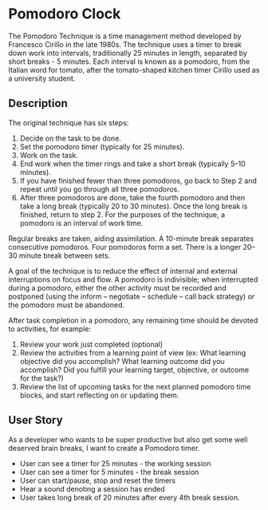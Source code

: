 # Pomodoro Clock


The Pomodoro Technique is a time management method developed by Francesco Cirillo in the late 1980s. The technique uses a timer to break down work into intervals, traditionally 25 minutes in length, separated by short breaks - 5 minutes. Each interval is known as a pomodoro, from the Italian word for tomato, after the tomato-shaped kitchen timer Cirillo used as a university student.


## Description
The original technique has six steps:

1. Decide on the task to be done.
2. Set the pomodoro timer (typically for 25 minutes).
3. Work on the task.
4. End work when the timer rings and take a short break (typically 5–10 minutes).
5. If you have finished fewer than three pomodoros, go back to Step 2 and repeat until you go through all three pomodoros.
6. After three pomodoros are done, take the fourth pomodoro and then take a long break (typically 20 to 30 minutes). Once the long break is finished, return to step 2.
For the purposes of the technique, a pomodoro is an interval of work time.

Regular breaks are taken, aiding assimilation. A 10-minute break separates consecutive pomodoros. Four pomodoros form a set. There is a longer 20–30 minute break between sets.

A goal of the technique is to reduce the effect of internal and external interruptions on focus and flow. A pomodoro is indivisible; when interrupted during a pomodoro, either the other activity must be recorded and postponed (using the inform – negotiate – schedule – call back strategy) or the pomodoro must be abandoned.

After task completion in a pomodoro, any remaining time should be devoted to activities, for example:

1. Review your work just completed (optional)
2. Review the activities from a learning point of view (ex: What learning objective did you accomplish? What learning outcome did you accomplish? Did you fulfill your learning target, objective, or outcome for the task?)
3. Review the list of upcoming tasks for the next planned pomodoro time blocks, and start reflecting on or updating them.


## User Story
As a developer who wants to be super productive but also get some well deserved brain breaks, I want to create a Pomodoro timer. 
- User can see a timer for 25 minutes - the working session
- User can see a timer for 5 minutes - the break session
- User can start/pause, stop and reset the timers
- Hear a sound denoting a session has ended
- User takes long break of 20 minutes after every 4th break session.